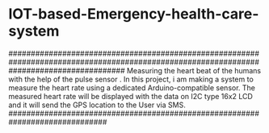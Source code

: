 # IOT-based-Emergency-health-care-system
##########################################################################################################################################
Measuring the heart beat of the humans with the help of the pulse sensor .
In this project, i am making a system to measure the heart rate
using a dedicated Arduino-compatible sensor. 
The measured heart rate will be displayed with the data on I2C type 16x2
LCD and it will send the GPS location to the User via SMS.
##############################################################################

